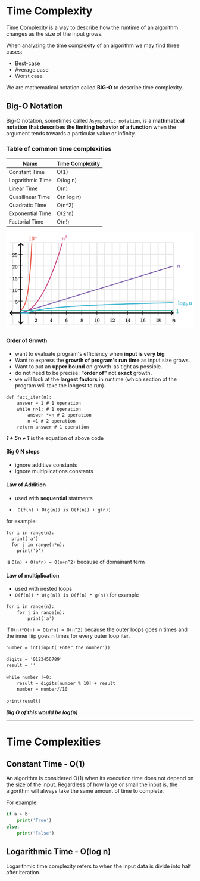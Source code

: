 # Time Complexity
Time Complexity is a way to describe how the runtime of an algorithm changes as the size of the input grows.

When analyzing the time complexity of an algorithm we may find three cases:
- Best-case
- Average case
- Worst case

We are mathematical notation called **BIG-O** to describe time complexity.

## Big-O Notation 
Big-O notation, sometimes called `Asymptotic notation`, is a **mathmatical notation that describes the limiting behavior of a function** when the argument tends towards a particular value or infinity.

### Table of common time complexities 

| Name               | Time Complexity |
|--------------------|-----------------|
| Constant Time      | O(1)           |
| Logarithmic Time   | O(log n)       |
| Linear Time        | O(n)           |
| Quasilinear Time   | O(n log n)     |
| Quadratic Time     | O(n^2)         |
| Exponential Time   | O(2^n)         |
| Factorial Time     | O(n!)          |

![Big O Notation](bigONotation.png)

#### Order of Growth
- want to evaluate program's efficiency when **input is very big**
- Want to express the **growth of program's run time** as input size grows.
- Want to put an **upper bound** on growth-as tight as possible.
- do not need to be precise: **"order of"** not **exact** growth.
- we will look at the **largest factors** in runtime (which section of the program will take the longest to run).

```
def fact_iter(n):
    answer = 1 # 1 operation
    while n>1: # 1 operation
        answer *=n # 2 operation
        n-=1 # 2 operation
    return answer # 1 operation

```

***1 + 5n + 1*** is the equation of above code

#### Big 0 N steps


- ignore additive constants
- ignore multiplications constants


#### Law of Addition
- used with **sequential** statments

- ``` O(f(n) + O(g(n)) is O(f(n)) + g(n))```

for example:

```
for i in range(n):
  print('a')
  for j in range(n*n):
    print('b')

```
is ``` O(n) + O(n*n) = O(n+n^2) ``` because of domainant term

#### Law of multiplication
- used with nested loops
- ```O(f(n)) * O(g(n)) is O(f(n) * g(n))```
for example

```
for i in range(n):
    for j in range(n):
        print('a')
```

if `O(n)*O(n) = O(n*n) = O(n^2)` because the outer loops goes n times and the inner liip goes n times for every outer loop iter. 

```
number = int(input('Enter the number'))

digits = '0123456789'
result = ''

while number !=0:
    result = digits[number % 10] + result
    number = number//10

print(result)

```


***Big O of this would be log(n)***

---------

# Time Complexities

## Constant Time - O(1)
An algorithm is considered O(1) when its execution time does not depend on the size of the input. Regardless of how large or small the input is, the algorithm will always take the same amount of time to complete.

For example:

```python 
if a > b:
    print('True')
else:
    print('False')
```

## Logarithmic Time - O(log n)

Logarithmic time complexity refers to when the input data is divide into half
after iteration. 




